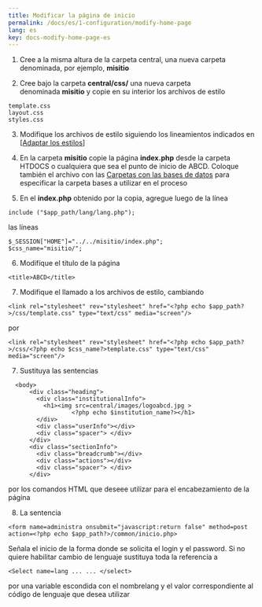 ```yaml
---
title: Modificar la página de inicio
permalink: /docs/es/1-configuration/modify-home-page
lang: es
key: docs-modify-home-page-es
---
```


1. Cree a la misma altura de la carpeta central, una nueva carpeta denominada, por ejemplo, **misitio**

2. Cree bajo la carpeta **central/css/** una nueva carpeta denominada **misitio** y copie en su interior los archivos de estilo

```
template.css
layout.css
styles.css
```

3. Modifique los archivos de estilo siguiendo los lineamientos indicados en [[Adaptar los estilos](/wiki/docs/es/1-configuration/appearance)]

4. En la carpeta **misitio** copie la página **index.php** desde la carpeta HTDOCS o cualquiera que sea el punto de inicio de ABCD. Coloque también el archivo con las [Carpetas con las bases de datos](/wiki/docs/es/1-configuration/folders_databases) para especificar la carpeta bases a utilizar en el proceso

5. En el **index.php** obtenido por la copia, agregue luego de la línea

```
include ("$app_path/lang/lang.php");
```

las líneas

```
$_SESSION["HOME"]="../../misitio/index.php";
$css_name="misitio/";
```

6. Modifíque el título de la página

```
<title>ABCD</title>
```

7. Modifique el llamado a los archivos de estilo, cambiando

```
<link rel="stylesheet" rev="stylesheet" href="<?php echo $app_path?>/css/template.css" type="text/css" media="screen"/>
```

por

```
<link rel="stylesheet" rev="stylesheet" href="<?php echo $app_path?>/css/<?php echo $css_name?>template.css" type="text/css" media="screen"/>

```

7. Sustituya las sentencias

```
  <body>
      <div class="heading">
        <div class="institutionalInfo">
          <h1><img src=central/images/logoabcd.jpg >
                  <?php echo $institution_name?></h1>
        </div>
        <div class="userInfo"></div>
        <div class="spacer"> </div>
      </div>
      <div class="sectionInfo">
        <div class="breadcrumb"></div>
        <div class="actions"></div>
        <div class="spacer"> </div>
      </div>

```

por los comandos HTML que deseee utilizar para el encabezamiento de la página</font>

8. La sentencia

```
<form name=administra onsubmit="javascript:return false" method=post action=<?php echo $app_path?>/common/inicio.php>

```

Señala el inicio de la forma donde se solicita el login y el password. Si no quiere habilitar cambio de lenguaje sustituya toda la referencia a

```
<Select name=lang ... ... </select>
```

por una variable escondida con el nombrelang y el valor correspondiente al código de lenguaje que desea utilizar